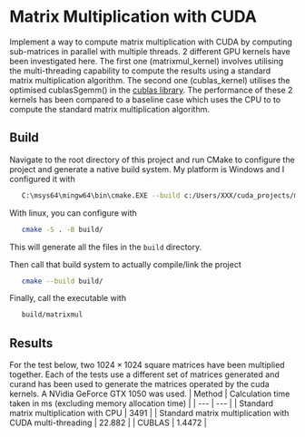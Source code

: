 # Matrix Multiplication with CUDA
Implement a way to compute matrix multiplication with CUDA by computing sub-matrices in parallel with multiple threads. 2 different GPU kernels have been investigated here. The first one (matrixmul_kernel) involves utilising the multi-threading capability to compute the results using a standard matrix multiplication algorithm. The second one (cublas_kernel) utilises the optimised cublasSgemm() in the [cublas library](https://docs.nvidia.com/cuda/cublas/index.html). The performance of these 2 kernels has been compared to a baseline case which uses the CPU to to compute the standard matrix multiplication algorithm.

## Build
Navigate to the root directory of this project and run CMake to configure the project and generate a native build system. My platform is Windows and I configured it with
```sh
   C:\msys64\mingw64\bin\cmake.EXE --build c:/Users/XXX/cuda_projects/matrix_mul/build --config Debug --target ALL_BUILD -j 10 --
```
With linux, you can configure with
```sh
   cmake -S . -B build/
```
This will generate all the files in the `build` directory.

Then call that build system to actually compile/link the project
```sh
   cmake --build build/
```

Finally, call the executable with
```sh
   build/matrixmul
```




## Results
For the test below, two $1024 \times 1024$ square matrices have been multiplied together.
Each of the tests use a different set of matrices generated and curand has been used to generate the matrices
operated by the cuda kernels.
A NVidia GeForce GTX 1050 was used. 
| Method | Calculation time taken in ms (excluding memory allocation time) |
| --- | --- |
| Standard matrix multiplication with CPU | 3491 |
| Standard matrix multiplication with CUDA multi-threading | 22.882 |
| CUBLAS | 1.4472 |